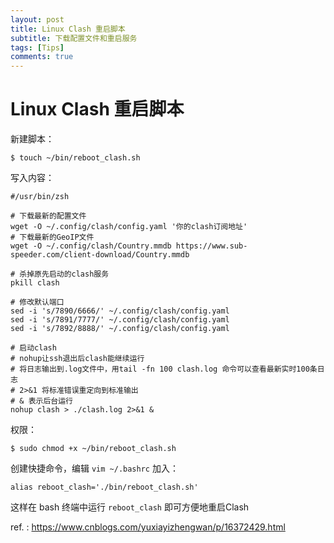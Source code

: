 ```yaml
---
layout: post
title: Linux Clash 重启脚本 
subtitle: 下载配置文件和重启服务
tags: [Tips]
comments: true
---
```


# Linux Clash 重启脚本

新建脚本：

```shell
$ touch ~/bin/reboot_clash.sh
```

写入内容：

```shell
#/usr/bin/zsh

# 下载最新的配置文件
wget -O ~/.config/clash/config.yaml '你的clash订阅地址'
# 下载最新的GeoIP文件
wget -O ~/.config/clash/Country.mmdb https://www.sub-speeder.com/client-download/Country.mmdb

# 杀掉原先启动的clash服务
pkill clash

# 修改默认端口
sed -i 's/7890/6666/' ~/.config/clash/config.yaml
sed -i 's/7891/7777/' ~/.config/clash/config.yaml
sed -i 's/7892/8888/' ~/.config/clash/config.yaml

# 启动clash
# nohup让ssh退出后clash能继续运行
# 将日志输出到.log文件中，用tail -fn 100 clash.log 命令可以查看最新实时100条日志
# 2>&1 将标准错误重定向到标准输出
# & 表示后台运行
nohup clash > ./clash.log 2>&1 &
```

权限：

```shell
$ sudo chmod +x ~/bin/reboot_clash.sh
```


创建快捷命令，编辑  `vim ~/.bashrc` 加入：

```shell
alias reboot_clash='./bin/reboot_clash.sh'
```

这样在 bash 终端中运行 `reboot_clash` 即可方便地重启Clash

ref. : https://www.cnblogs.com/yuxiayizhengwan/p/16372429.html